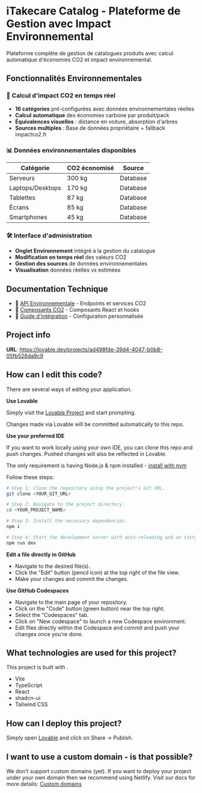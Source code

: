 # iTakecare Catalog - Plateforme de Gestion avec Impact Environnemental

Plateforme complète de gestion de catalogues produits avec calcul automatique d'économies CO2 et impact environnemental.

## Fonctionnalités Environnementales

### 🌱 Calcul d'impact CO2 en temps réel
- **16 catégories** pré-configurées avec données environnementales réelles
- **Calcul automatique** des économies carbone par produit/pack
- **Équivalences visuelles** : distance en voiture, absorption d'arbres
- **Sources multiples** : Base de données propriétaire + fallback impactco2.fr

### 📊 Données environnementales disponibles
| Catégorie | CO2 économisé | Source |
|-----------|---------------|---------|
| Serveurs | 300 kg | Database |
| Laptops/Desktops | 170 kg | Database |
| Tablettes | 87 kg | Database |
| Écrans | 85 kg | Database |
| Smartphones | 45 kg | Database |

### 🛠️ Interface d'administration
- **Onglet Environnement** intégré à la gestion du catalogue
- **Modification en temps réel** des valeurs CO2
- **Gestion des sources** de données environnementales
- **Visualisation** données réelles vs estimées

## Documentation Technique

- 📖 [API Environnementale](docs/environmental-api.md) - Endpoints et services CO2
- 🧩 [Composants CO2](docs/co2-components.md) - Composants React et hooks
- 🔧 [Guide d'intégration](catalog-skeleton/integration-guide.txt) - Configuration personnalisée

## Project info

**URL**: https://lovable.dev/projects/ad498fde-39d4-4047-b0b8-05fb528da9c9

## How can I edit this code?

There are several ways of editing your application.

**Use Lovable**

Simply visit the [Lovable Project](https://lovable.dev/projects/ad498fde-39d4-4047-b0b8-05fb528da9c9) and start prompting.

Changes made via Lovable will be committed automatically to this repo.

**Use your preferred IDE**

If you want to work locally using your own IDE, you can clone this repo and push changes. Pushed changes will also be reflected in Lovable.

The only requirement is having Node.js & npm installed - [install with nvm](https://github.com/nvm-sh/nvm#installing-and-updating)

Follow these steps:

```sh
# Step 1: Clone the repository using the project's Git URL.
git clone <YOUR_GIT_URL>

# Step 2: Navigate to the project directory.
cd <YOUR_PROJECT_NAME>

# Step 3: Install the necessary dependencies.
npm i

# Step 4: Start the development server with auto-reloading and an instant preview.
npm run dev
```

**Edit a file directly in GitHub**

- Navigate to the desired file(s).
- Click the "Edit" button (pencil icon) at the top right of the file view.
- Make your changes and commit the changes.

**Use GitHub Codespaces**

- Navigate to the main page of your repository.
- Click on the "Code" button (green button) near the top right.
- Select the "Codespaces" tab.
- Click on "New codespace" to launch a new Codespace environment.
- Edit files directly within the Codespace and commit and push your changes once you're done.

## What technologies are used for this project?

This project is built with .

- Vite
- TypeScript
- React
- shadcn-ui
- Tailwind CSS

## How can I deploy this project?

Simply open [Lovable](https://lovable.dev/projects/ad498fde-39d4-4047-b0b8-05fb528da9c9) and click on Share -> Publish.

## I want to use a custom domain - is that possible?

We don't support custom domains (yet). If you want to deploy your project under your own domain then we recommend using Netlify. Visit our docs for more details: [Custom domains](https://docs.lovable.dev/tips-tricks/custom-domain/)
